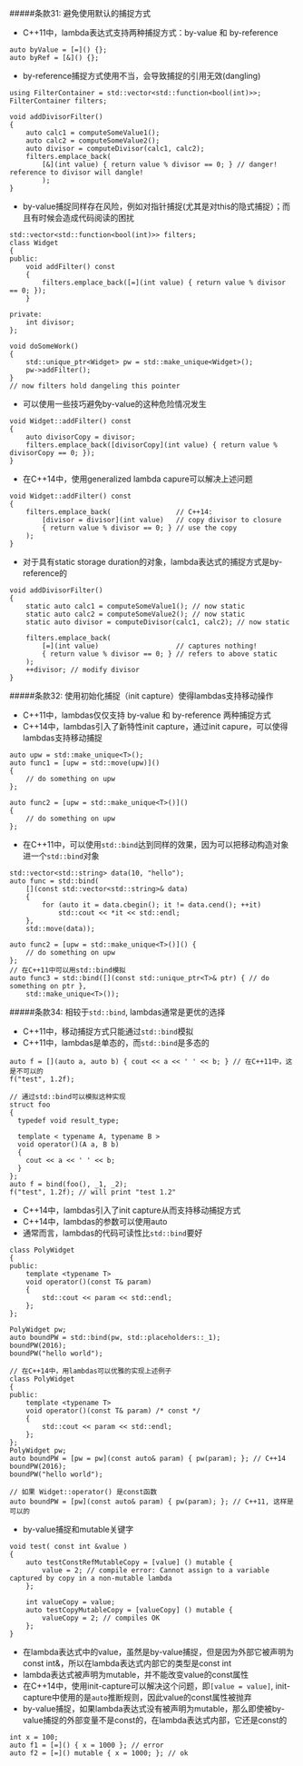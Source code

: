 
#####条款31: 避免使用默认的捕捉方式
- C++11中，lambda表达式支持两种捕捉方式：by-value 和 by-reference
```
auto byValue = [=]() {};
auto byRef = [&]() {};
```
- by-reference捕捉方式使用不当，会导致捕捉的引用无效(dangling)
```
using FilterContainer = std::vector<std::function<bool(int)>>;
FilterContainer filters;

void addDivisorFilter()
{
    auto calc1 = computeSomeValue1();
    auto calc2 = computeSomeValue2();
    auto divisor = computeDivisor(calc1, calc2);
    filters.emplace_back(
        [&](int value) { return value % divisor == 0; } // danger! reference to divisor will dangle!
        );
}
```
- by-value捕捉同样存在风险，例如对指针捕捉(尤其是对this的隐式捕捉）；而且有时候会造成代码阅读的困扰
```
std::vector<std::function<bool(int)>> filters;
class Widget
{
public:
    void addFilter() const 
    {
        filters.emplace_back([=](int value) { return value % divisor == 0; });
    }

private:
    int divisor;
};

void doSomeWork()    
{
    std::unique_ptr<Widget> pw = std::make_unique<Widget>();
    pw->addFilter();
}
// now filters hold dangeling this pointer
```
- 可以使用一些技巧避免by-value的这种危险情况发生
```
void Widget::addFilter() const 
{
    auto divisorCopy = divisor;
    filters.emplace_back([divisorCopy](int value) { return value % divisorCopy == 0; });
}
```
- 在C++14中，使用generalized lambda capure可以解决上述问题
```
void Widget::addFilter() const
{
    filters.emplace_back(                // C++14:
        [divisor = divisor](int value)   // copy divisor to closure
        { return value % divisor == 0; } // use the copy
    );
}
```
- 对于具有static storage duration的对象，lambda表达式的捕捉方式是by-reference的
```
void addDivisorFilter()
{
    static auto calc1 = computeSomeValue1(); // now static
    static auto calc2 = computeSomeValue2(); // now static
    static auto divisor = computeDivisor(calc1, calc2); // now static
    
    filters.emplace_back(
        [=](int value)                   // captures nothing!
        { return value % divisor == 0; } // refers to above static
    );
    ++divisor; // modify divisor
}
```
#####条款32: 使用初始化捕捉（init capture）使得lambdas支持移动操作
- C++11中，lambdas仅仅支持 by-value 和 by-reference 两种捕捉方式
- C++14中，lambdas引入了新特性init capture，通过init capure，可以使得lambdas支持移动捕捉
```
auto upw = std::make_unique<T>();
auto func1 = [upw = std::move(upw)]()
{
    // do something on upw
};

auto func2 = [upw = std::make_unique<T>()]()
{
    // do something on upw
};
```
- 在C++11中，可以使用`std::bind`达到同样的效果，因为可以把移动构造对象进一个`std::bind`对象
```
std::vector<std::string> data(10, "hello");
auto func = std::bind(
    [](const std::vector<std::string>& data)
    {
        for (auto it = data.cbegin(); it != data.cend(); ++it)
            std::cout << *it << std::endl;
    },
    std::move(data));
```
```
auto func2 = [upw = std::make_unique<T>()]() {
    // do something on upw
};
// 在C++11中可以用std::bind模拟
auto func3 = std::bind([](const std::unique_ptr<T>& ptr) { // do something on ptr },
    std::make_unique<T>());
```

#####条款34: 相较于`std::bind`, lambdas通常是更优的选择
- C++11中，移动捕捉方式只能通过`std::bind`模拟
- C++11中，lambdas是单态的，而`std::bind`是多态的
```
auto f = [](auto a, auto b) { cout << a << ' ' << b; } // 在C++11中，这是不可以的
f("test", 1.2f);

// 通过std::bind可以模拟这种实现
struct foo
{
  typedef void result_type;

  template < typename A, typename B >
  void operator()(A a, B b)
  {
    cout << a << ' ' << b;
  }
};
auto f = bind(foo(), _1, _2);
f("test", 1.2f); // will print "test 1.2"

```
- C++14中，lambdas引入了init capture从而支持移动捕捉方式
- C++14中，lambdas的参数可以使用auto
- 通常而言，lambdas的代码可读性比`std::bind`要好
```
class PolyWidget
{
public:
    template <typename T>
    void operator()(const T& param)
    {
        std::cout << param << std::endl;
    };
};

PolyWidget pw;
auto boundPW = std::bind(pw, std::placeholders::_1);
boundPW(2016);
boundPW("hello world");

// 在C++14中，用lambdas可以优雅的实现上述例子
class PolyWidget
{
public:
    template <typename T>
    void operator()(const T& param) /* const */
    {
        std::cout << param << std::endl;
    };
};
PolyWidget pw;
auto boundPW = [pw = pw](const auto& param) { pw(param); }; // C++14
boundPW(2016);
boundPW("hello world");

// 如果 Widget::operator() 是const函数
auto boundPW = [pw](const auto& param) { pw(param); }; // C++11, 这样是可以的
```

- by-value捕捉和mutable关键字
```
void test( const int &value )
{
    auto testConstRefMutableCopy = [value] () mutable {
        value = 2; // compile error: Cannot assign to a variable captured by copy in a non-mutable lambda
    };

    int valueCopy = value;
    auto testCopyMutableCopy = [valueCopy] () mutable {
        valueCopy = 2; // compiles OK
    };
}
```
 + 在lambda表达式中的value，虽然是by-value捕捉，但是因为外部它被声明为const int&，所以在lambda表达式内部它的类型是const int
 + lambda表达式被声明为mutable，并不能改变value的const属性
 + 在C++14中，使用init-capture可以解决这个问题，即`[value = value]`, init-capture中使用的是`auto`推断规则，因此value的const属性被抛弃
 + by-value捕捉，如果lambda表达式没有被声明为mutable，那么即使被by-value捕捉的外部变量不是const的，在lambda表达式内部，它还是const的
 ```
int x = 100;
auto f1 = [=]() { x = 1000 }; // error
auto f2 = [=]() mutable { x = 1000; }; // ok
 ```
